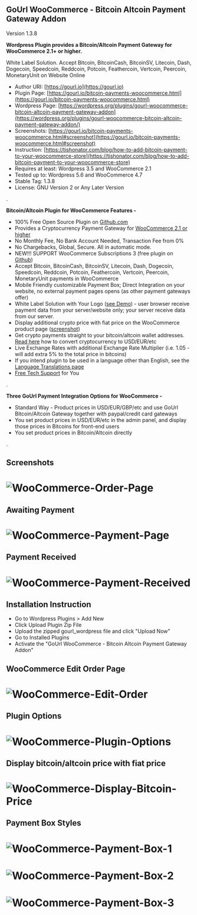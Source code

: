 
GoUrl WooCommerce - Bitcoin Altcoin Payment Gateway Addon
-----------------------------------------------------------

Version 1.3.8

**Wordpress Plugin provides a Bitcoin/Altcoin Payment Gateway for WooCommerce 2.1+ or higher.**

White Label Solution. Accept Bitcoin, BitcoinCash, BitcoinSV, Litecoin, Dash, Dogecoin, Speedcoin, Reddcoin, Potcoin, Feathercoin, Vertcoin, Peercoin, MonetaryUnit on Website Online

* Author URI: [https://gourl.io](https://gourl.io)
* Plugin Page: [https://gourl.io/bitcoin-payments-woocommerce.html](https://gourl.io/bitcoin-payments-woocommerce.html)
* Wordpress Page: [https://wordpress.org/plugins/gourl-woocommerce-bitcoin-altcoin-payment-gateway-addon](https://wordpress.org/plugins/gourl-woocommerce-bitcoin-altcoin-payment-gateway-addon/)
* Screenshots: [https://gourl.io/bitcoin-payments-woocommerce.html#screenshot](https://gourl.io/bitcoin-payments-woocommerce.html#screenshot)
* Instruction: [https://tishonator.com/blog/how-to-add-bitcoin-payment-to-your-woocommerce-store](https://tishonator.com/blog/how-to-add-bitcoin-payment-to-your-woocommerce-store)
* Requires at least: Wordpress 3.5 and WooCommerce 2.1
* Tested up to: Wordpress 5.6 and WooCommerce 4.7
* Stable Tag: 1.3.8
* License: GNU Version 2 or Any Later Version

.



**Bitcoin/Altcoin Plugin for WooCommerce Features -**

* 100% Free Open Source Plugin on [Github.com](https://github.com/cryptoapi/Bitcoin-Payments-Woocommerce)
* Provides a Cryptocurrency Payment Gateway for [WooCommerce 2.1 or higher](https://wordpress.org/plugins/woocommerce/)
* No Monthly Fee, No Bank Account Needed, Transaction Fee from 0%
* No Chargebacks, Global, Secure. All in automatic mode.
* NEW!!! SUPPORT WooCommerce Subscriptions 3 (free plugin on [Github](https://github.com/wp-premium/woocommerce-subscriptions))
* Accept Bitcoin, BitcoinCash, BitcoinSV, Litecoin, Dash, Dogecoin, Speedcoin, Reddcoin, Potcoin, Feathercoin, Vertcoin, Peercoin, MonetaryUnit payments in WooCommerce
* Mobile Friendly customizable Payment Box; Direct Integration on your website, no external payment pages opens (as other payment gateways offer)
* White Label Solution with Your Logo ([see Demo](https://gourl.io/lib/examples/box_only.php)) - user browser receive payment data from your server/website only; your server receive data from our server. 
* Display additional crypto price with fiat price on the WooCommerce product page ([screenshot](https://gourl.io/images/woocommerce/screenshot-8.png))
* Get crypto payments straight to your bitcoin/altcoin wallet addresses. [Read here](https://gourl.io/#usd) how to convert cryptocurrency to USD/EUR/etc
* Live Exchange Rates with additional Exchange Rate Multiplier (i.e. 1.05 - will add extra 5% to the total price in bitcoins)
* If you intend plugin to be used in a language other than English, see the [Language Translations page](https://gourl.io/languages.html)
* [Free Tech Support](https://gourl.io/view/contact/Contact_Us.html) for You



.

**Three GoUrl Payment Integration Options for WooCommerce -**

* Standard Way - Product prices in USD/EUR/GBP/etc and use GoUrl Bitcoin/Altcoin Gateway together with paypal/credit card gateways
* You set product prices in USD/EUR/etc in the admin panel, and display those prices in Bitcoins for front-end users
* You set product prices in Bitcoin/Altcoin directly

.


Screenshots
----------------


# ![WooCommerce-Order-Page](https://gourl.io/images/woocommerce/screenshot-2.png)


Awaiting Payment
----------------
# ![WooCommerce-Payment-Page](https://gourl.io/images/woocommerce/screenshot-3.png)


Payment Received
----------------
# ![WooCommerce-Payment-Received](https://gourl.io/images/woocommerce/screenshot-4.png)


Installation Instruction
----------------
* Go to Wordpress Plugins > Add New
* Click Upload Plugin Zip File
* Upload the zipped gourl_wordpress file and click "Upload Now"
* Go to Installed Plugins
* Activate the "GoUrl WooCommerce - Bitcoin Altcoin Payment Gateway Addon"

  
  
  
WooCommerce Edit Order Page
----------------
   
# ![WooCommerce-Edit-Order](https://gourl.io/images/woocommerce/screenshot-5.png)



Plugin Options
----------------

  
# ![WooCommerce-Plugin-Options](https://gourl.io/images/woocommerce/screenshot-1.png)
      


Display bitcoin/altcoin price with fiat price
----------------

  
# ![WooCommerce-Display-Bitcoin-Price](https://gourl.io/images/woocommerce/screenshot-8.png)
      


Payment Box Styles
----------------

  
# ![WooCommerce-Payment-Box-1](https://gourl.io/images/woocommerce/screenshot-9.png)
      

# ![WooCommerce-Payment-Box-2](https://gourl.io/images/woocommerce/screenshot-10.png)


# ![WooCommerce-Payment-Box-3](https://gourl.io/images/woocommerce/screenshot-11.png)
 